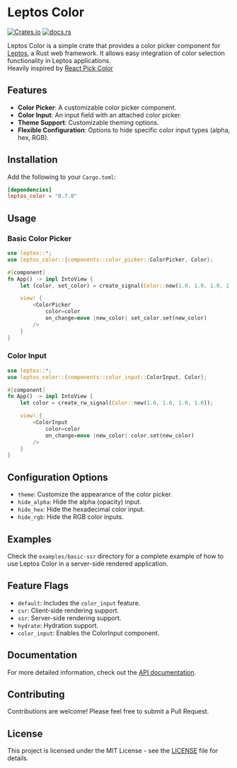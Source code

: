 # Leptos Color

[![Crates.io](https://img.shields.io/crates/v/leptos_color.svg)](https://crates.io/crates/leptos_color)
[![docs.rs](https://docs.rs/leptos_color/badge.svg)](https://docs.rs/leptos_color/)

Leptos Color is a simple crate that provides a color picker component for [Leptos](https://github.com/leptos-rs/leptos), a Rust web framework. It allows easy integration of color selection functionality in Leptos applications.\
Heavily inspired by [React Pick Color](https://www.npmjs.com/package/react-pick-color)
## Features

- **Color Picker**: A customizable color picker component.
- **Color Input**: An input field with an attached color picker.
- **Theme Support**: Customizable theming options.
- **Flexible Configuration**: Options to hide specific color input types (alpha, hex, RGB).

## Installation

Add the following to your `Cargo.toml`:

```toml
[dependencies]
leptos_color = "0.7.0"
```

## Usage

### Basic Color Picker

```rust
use leptos::*;
use leptos_color::{components::color_picker::ColorPicker, Color};

#[component]
fn App() -> impl IntoView {
    let (color, set_color) = create_signal(Color::new(1.0, 1.0, 1.0, 1.0));

    view! {
        <ColorPicker
            color=color
            on_change=move |new_color| set_color.set(new_color)
        />
    }
}
```

### Color Input

```rust
use leptos::*;
use leptos_color::{components::color_input::ColorInput, Color};

#[component]
fn App() -> impl IntoView {
    let color = create_rw_signal(Color::new(1.0, 1.0, 1.0, 1.0));

    view! {
        <ColorInput
            color=color
            on_change=move |new_color| color.set(new_color)
        />
    }
}
```

## Configuration Options

- `theme`: Customize the appearance of the color picker.
- `hide_alpha`: Hide the alpha (opacity) input.
- `hide_hex`: Hide the hexadecimal color input.
- `hide_rgb`: Hide the RGB color inputs.

## Examples

Check the `examples/basic-ssr` directory for a complete example of how to use Leptos Color in a server-side rendered application.

## Feature Flags

- `default`: Includes the `color_input` feature.
- `csr`: Client-side rendering support.
- `ssr`: Server-side rendering support.
- `hydrate`: Hydration support.
- `color_input`: Enables the ColorInput component.

## Documentation

For more detailed information, check out the [API documentation](https://docs.rs/leptos_color/).

## Contributing

Contributions are welcome! Please feel free to submit a Pull Request.

## License

This project is licensed under the MIT License - see the [LICENSE](./LICENSE) file for details.

